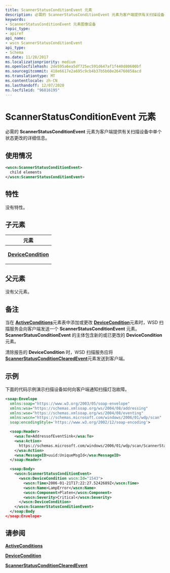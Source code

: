 ```yaml
---
title: ScannerStatusConditionEvent 元素
description: 必需的 ScannerStatusConditionEvent 元素为客户端提供有关扫描设备中单个状态更改的详细信息。
keywords:
- ScannerStatusConditionEvent 元素图像设备
topic_type:
- apiref
api_name:
- wscn ScannerStatusConditionEvent
api_type:
- Schema
ms.date: 11/28/2017
ms.localizationpriority: medium
ms.openlocfilehash: 2de595a6ea5df725ec591d647af1f440d80600bf
ms.sourcegitcommit: 418e6617e2a695c9cb4b37b5b60e264760858acd
ms.translationtype: MT
ms.contentlocale: zh-CN
ms.lasthandoff: 12/07/2020
ms.locfileid: "96816195"
---
```

# <a name="scannerstatusconditionevent-element"></a>ScannerStatusConditionEvent 元素


必需的 **ScannerStatusConditionEvent** 元素为客户端提供有关扫描设备中单个状态更改的详细信息。

<a name="usage"></a>使用情况
-----

```xml
<wscn:ScannerStatusConditionEvent>
  child elements
</wscn:ScannerStatusConditionEvent>
```

<a name="attributes"></a>特性
----------

没有特性。

## <a name="child-elements"></a>子元素


<table>
<colgroup>
<col width="100%" />
</colgroup>
<thead>
<tr class="header">
<th>元素</th>
</tr>
</thead>
<tbody>
<tr class="odd">
<td><p><a href="devicecondition.md" data-raw-source="[&lt;strong&gt;DeviceCondition&lt;/strong&gt;](devicecondition.md)"><strong>DeviceCondition</strong></a></p></td>
</tr>
</tbody>
</table>

## <a name="parent-elements"></a>父元素


没有父元素。

<a name="remarks"></a>备注
-------

当在 [**ActiveConditions**](activeconditions.md)元素表中添加或更改 [**DeviceCondition**](devicecondition.md)元素时，WSD 扫描服务会向客户端发送一个 **ScannerStatusConditionEvent** 元素。 **ScannerStatusConditionEvent** 的主体包含新的或已更改的 **DeviceCondition** 元素。

清除报告的 **DeviceCondition** 时，WSD 扫描服务应将 [**ScannerStatusConditionClearedEvent**](scannerstatusconditionclearedevent.md)元素发送到客户端。

<a name="examples"></a>示例
--------

下面的代码示例演示扫描设备如何向客户端通知扫描灯泡故障。

```xml
<soap:Envelope
  xmlns:soap="https://www.w3.org/2003/05/soap-envelope"
  xmlns:wsa="https://schemas.xmlsoap.org/ws/2004/08/addressing"
  xmlns:wse="https://schemas.xmlsoap.org/ws/2004/08/eventing"
  xmlns:wscn="https://schemas.microsoft.com/windows/2006/01/wdp/scan"
  soap:encodingStyle='https://www.w3.org/2002/12/soap-encoding'>

  <soap:Header>
    <wsa:To>AddressofEventSink</wsa:To>
    <wsa:Action>
      https://schemas.microsoft.com/windows/2006/01/wdp/scan/ScannerStatusConditionEvent
    </wsa:Action>
    <wsa:MessageID>uuid:UniqueMsgId</wsa:MessageID>
  </soap:Header>

  <soap:Body>
    <wscn:ScannerStatusConditionEvent>
      <wscn:DeviceCondition wscn:Id="1543">
        <wscn:Time>2006-01-21T17:22:27.5242689Z</wscn:Time>
        <wscn:Name>LampError</wscn:Name>
        <wscn:Component>Platen</wscn:Component>
        <wscn:Severity>Critical</wscn:Severity>
      </wscn:DeviceCondition>
    </wscn:ScannerStatusConditionEvent>
  </soap:Body
</soap:Envelope>
```

## <a name="see-also"></a>请参阅

[**ActiveConditions**](activeconditions.md)

[**DeviceCondition**](devicecondition.md)

[**ScannerStatusConditionClearedEvent**](scannerstatusconditionclearedevent.md)
